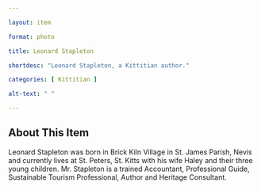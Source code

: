 ```yaml
--- 

layout: item

format: photo 

title: Leonard Stapleton

shortdesc: "Leonard Stapleton, a Kittitian author."

categories: [ Kittitian ] 

alt-text: " "

--- 
```


## About This Item 

Leonard Stapleton was born in Brick Kiln Village in St. James Parish, Nevis and currently lives at St. Peters, St. Kitts with his wife Haley and their three young children.
Mr. Stapleton is a trained Accountant, Professional Guide, Sustainable Tourism Professional, Author and Heritage Consultant.
